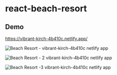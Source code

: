 # react-beach-resort

## Demo
https://vibrant-kirch-4b410c.netlify.app/

![Beach Resort - vibrant-kirch-4b410c netlify app](https://user-images.githubusercontent.com/28712396/96357835-869e1780-1122-11eb-9651-0da583ebe088.png)

![Beach Resort - 2 vibrant-kirch-4b410c netlify app](https://user-images.githubusercontent.com/28712396/96357845-974e8d80-1122-11eb-8209-679a8fb68ea6.png)

![Beach Resort -3  vibrant-kirch-4b410c netlify app](https://user-images.githubusercontent.com/28712396/96357852-a2092280-1122-11eb-9b41-49470673bbb8.png)
